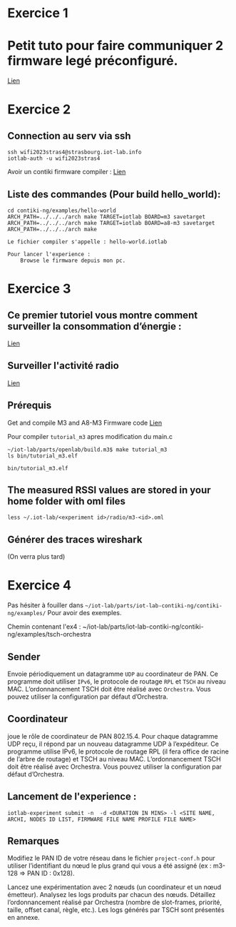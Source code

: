 # Exercice 1
# Petit tuto pour faire communiquer 2 firmware legé préconfiguré. 

[Lien](https://www.iot-lab.info/legacy/tutorials/getting-started-tutorial/)

# Exercice 2
## Connection au serv via ssh

    ssh wifi2023stras4@strasbourg.iot-lab.info
    iotlab-auth -u wifi2023stras4

Avoir un contiki firmware compiler : [Lien](https://www.iot-lab.info/legacy/tutorials/contiki-ng-compilation/)

## Liste des commandes (Pour build hello_world): 

    cd contiki-ng/examples/hello-world
    ARCH_PATH=../../../arch make TARGET=iotlab BOARD=m3 savetarget
    ARCH_PATH=../../../arch make TARGET=iotlab BOARD=a8-m3 savetarget
    ARCH_PATH=../../../arch make
    
    Le fichier compiler s'appelle : hello-world.iotlab

    Pour lancer l'experience :
        Browse le firmware depuis mon pc.

# Exercice 3

## Ce premier tutoriel vous montre comment surveiller la consommation d’énergie :
[Lien](https://www.iot-lab.info/legacy/tutorials/monitoring-consumption-m3/) 

## Surveiller l'activité radio
[Lien](https://www.iot-lab.info/legacy/tutorials/monitoring-radio-m3/)

## Prérequis 
Get and compile M3 and A8-M3 Firmware code
[Lien](https://www.iot-lab.info/legacy/tutorials/openlab-compilation/index.html)  

Pour compiler `tutorial_m3` apres modification du main.c

    ~/iot-lab/parts/openlab/build.m3$ make tutorial_m3
    ls bin/tutorial_m3.elf

    bin/tutorial_m3.elf

## The measured RSSI values are stored in your home folder with oml files

    less ~/.iot-lab/<experiment id>/radio/m3-<id>.oml

## Générer des traces wireshark

(On verra plus tard)

# Exercice 4

Pas hésiter à fouiller dans `~/iot-lab/parts/iot-lab-contiki-ng/contiki-ng/examples/` 
Pour avoir des exemples. 

Chemin contenant l'ex4 : 
    ~/iot-lab/parts/iot-lab-contiki-ng/contiki-ng/examples/tsch-orchestra

## Sender
Envoie périodiquement un datagramme `UDP` au coordinateur de PAN. Ce programme doit utiliser `IPv6`, le protocole de routage `RPL` et `TSCH` au niveau MAC. L’ordonnancement TSCH doit être réalisé avec `Orchestra`. Vous pouvez utiliser la configuration par défaut d’Orchestra.

## Coordinateur
joue le rôle de coordinateur de PAN 802.15.4. Pour chaque datagramme UDP reçu, il répond par un nouveau datagramme UDP à l’expéditeur. Ce programme utilise IPv6, le protocole de routage RPL (il fera office de racine de l’arbre de routage) et TSCH au niveau MAC. L’ordonnancement TSCH doit être réalisé avec Orchestra. Vous pouvez utiliser la configuration
par défaut d’Orchestra.

## Lancement de l'experience : 

    iotlab-experiment submit -n  -d <DURATION IN MINS> -l <SITE NAME, ARCHI, NODES ID LIST, FIRMWARE FILE NAME PROFILE FILE NAME>

## Remarques

Modifiez le PAN ID de votre réseau dans le fichier `project-conf.h` pour utiliser l’identifiant du
nœud le plus grand qui vous a été assigné (ex : m3-128 => PAN ID : 0x128).

Lancez une expérimentation avec 2 nœuds (un coordinateur et un nœud émetteur). Analysez les logs produits par chacun des nœuds. Détaillez l’ordonnancement réalisé par Orchestra (nombre de slot-frames, priorité, taille, offset canal, règle, etc.). Les logs générés par TSCH sont présentés en annexe.

